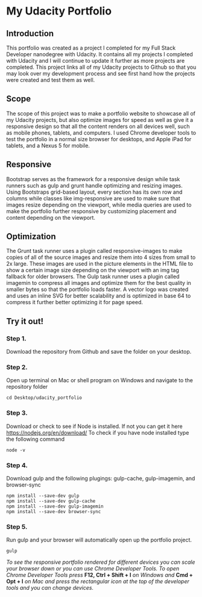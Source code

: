 # My Udacity Portfolio
## Introduction
This portfolio was created as a project I completed for my Full Stack Developer nanodegree with Udacity. It contains all my projects I completed with Udacity and I will continue to update it further as more projects are completed. This project links all of my Udacity projects to Github so that you may look over my development process and see first hand how the projects were created and test them as well.

## Scope
The scope of this project was to make a portfolio website to showcase all of my Udacity projects, but also optimize images for speed as well as give it a responsive design so that all the content renders on all devices well, such as mobile phones, tablets, and computers. I used Chrome developer tools to test the portfolio in a normal size browser for desktops, and Apple iPad for tablets, and a Nexus 5 for mobile. 

## Responsive
Bootstrap serves as the framework for a responsive design while task runners such as gulp and grunt handle optimizing and resizing images. 
Using Bootstraps grid-based layout, every section has its own row and columns while classes like img-responsive are used to make sure that images resize depending on the viewport, while media queries are used to make the portfolio further responsive by customizing placement and content depending on the viewport.

## Optimization
The Grunt task runner uses a plugin called responsive-images to make copies of all of the source images and resize them into 4 sizes from small to 2x large. These images are used in the picture elements in the HTML file to show a certain image size depending on the viewport with an img tag fallback for older browsers. The Gulp task runner uses a plugin called imagemin to compress all images and optimize them for the best quality in smaller bytes so that the portfolio loads faster. A vector logo was created and uses an inline SVG for better scalability and is optimized in base 64 to compress it further better optimizing it for page speed.

## Try it out!
### Step 1.
Download the repository from Github and save the folder on your desktop.
### Step 2.
Open up terminal on Mac or shell program on Windows and navigate to the repository folder
```
cd Desktop/udacity_portfolio
```
### Step 3.
Download or check to see if Node is installed. If not you can get it here https://nodejs.org/en/download/ To check if you have node installed type the following command
```
node -v
```

### Step 4.
Download gulp and the following plugings: gulp-cache, gulp-imagemin, and browser-sync
```
npm install --save-dev gulp
npm install --save-dev gulp-cache
npm install --save-dev gulp-imagemin
npm install --save-dev browser-sync
```
### Step 5.
Run gulp and your browser will automatically open up the portfolio project.
```
gulp
```
*To see the responsive portfolio rendered for different devices you can scale your browser down or you can use Chrome Developer Tools. 
To open Chrome Developer Tools press* **F12, Ctrl + Shift + I** *on Windows and* **Cmd + Opt + I** *on Mac and press the rectangular icon at the top of the developer tools and you can change devices.*


